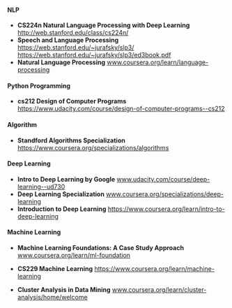 #### NLP

- **CS224n Natural Language Processing with Deep Learning**  http://web.stanford.edu/class/cs224n/
- **Speech and Language Processing** https://web.stanford.edu/~jurafsky/slp3/ https://web.stanford.edu/~jurafsky/slp3/ed3book.pdf
- **Natural Language Processing** www.coursera.org/learn/language-processing

#### Python Programming

- **cs212 Design of Computer Programs** https://www.udacity.com/course/design-of-computer-programs--cs212

#### Algorithm

- **Standford Algorithms Specialization**  https://www.coursera.org/specializations/algorithms

#### Deep Learning

- **Intro to Deep Learning by Google** www.udacity.com/course/deep-learning--ud730
- **Deep Learning Specialization** www.coursera.org/specializations/deep-learning
- **Introduction to Deep Learning**  https://www.coursera.org/learn/intro-to-deep-learning

#### Machine Learning

- **Machine Learning Foundations: A Case Study Approach** www.coursera.org/learn/ml-foundation
- **CS229 Machine Learning** https://www.coursera.org/learn/machine-learning


- **Cluster Analysis in Data Mining** www.coursera.org/learn/cluster-analysis/home/welcome